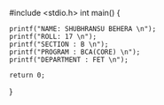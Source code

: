 #include <stdio.h>
int main() {

    printf("NAME: SHUBHRANSU BEHERA \n");
    printf("ROLL: 17 \n");
    printf("SECTION : B \n");
    printf("PROGRAM : BCA(CORE) \n");
    printf("DEPARTMENT : FET \n");

    return 0;
}
